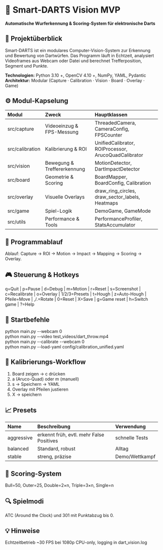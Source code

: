 # 🎯 Smart-DARTS Vision MVP
**Automatische Wurferkennung & Scoring-System für elektronische Darts**

## 🧭 Projektüberblick
Smart-DARTS ist ein modulares Computer-Vision-System zur Erkennung und Bewertung von Dartwürfen.
Das Programm läuft in Echtzeit, analysiert Videoframes aus Webcam oder Datei und berechnet Trefferposition, Segment und Punkte.

**Technologien:** Python 3.10 +, OpenCV 4.10 +, NumPy, YAML, Pydantic  
**Architektur:** Modular (Capture · Calibration · Vision · Board · Overlay · Game)

## ⚙️ Modul-Kapselung
| Modul | Zweck | Hauptklassen |
|:------|:------|:-------------|
| src/capture | Videoeinzug & FPS-Messung | ThreadedCamera, CameraConfig, FPSCounter |
| src/calibration | Kalibrierung & ROI | UnifiedCalibrator, ROIProcessor, ArucoQuadCalibrator |
| src/vision | Bewegung & Treffererkennung | MotionDetector, DartImpactDetector |
| src/board | Geometrie & Scoring | BoardMapper, BoardConfig, Calibration |
| src/overlay | Visuelle Overlays | draw_ring_circles, draw_sector_labels, Heatmaps |
| src/game | Spiel-Logik | DemoGame, GameMode |
| src/utils | Performance & Tools | PerformanceProfiler, StatsAccumulator |

## 🧩 Programmablauf
Ablauf: Capture → ROI → Motion → Impact → Mapping → Scoring → Overlay.

## 🎮 Steuerung & Hotkeys
q=Quit | p=Pause | d=Debug | m=Motion | r=Reset | s=Screenshot | c=Recalibrate | o=Overlay | 1/2/3=Presets | t=Hough | z=Auto-Hough | Pfeile=Move | ,/.=Rotate | 0=Reset | X=Save | g=Game reset | h=Switch game | ?=Help

## 🧪 Startbefehle
python main.py --webcam 0  
python main.py --video test_videos/dart_throw.mp4  
python main.py --calibrate --webcam 0  
python main.py --load-yaml config/calibration_unified.yaml

## 🧠 Kalibrierungs-Workflow
1. Board zeigen → c drücken  
2. a (Aruco-Quad) oder m (manuell)  
3. s → Speichern → YAML  
4. Overlay mit Pfeilen justieren  
5. X → speichern

## 📈 Presets
| Name | Beschreibung | Verwendung |
|:-----|:--------------|:------------|
| aggressive | erkennt früh, evtl. mehr False Positives | schnelle Tests |
| balanced | Standard, robust | Alltag |
| stable | streng, präzise | Demo/Wettkampf |

## 🧩 Scoring-System
Bull=50, Outer=25, Double=2×n, Triple=3×n, Single=n

## 🔍 Spielmodi
ATC (Around the Clock) und 301 mit Punktabzug bis 0.

## 💡 Hinweise
Echtzeitbetrieb ~30 FPS bei 1080p CPU-only, logging in dart_vision.log
